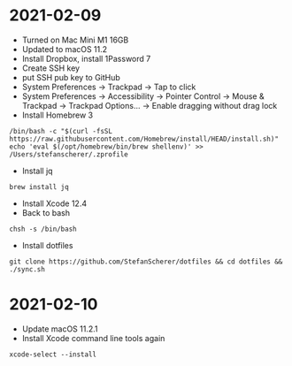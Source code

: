 # 2021-02-09

- Turned on Mac Mini M1 16GB 
- Updated to macOS 11.2
- Install Dropbox, install 1Password 7
- Create SSH key
- put SSH pub key to GitHub
- System Preferences -> Trackpad -> Tap to click
- System Preferences -> Accessibility -> Pointer Control -> Mouse & Trackpad -> Trackpad Options... -> Enable dragging without drag lock
- Install Homebrew 3
```
/bin/bash -c "$(curl -fsSL https://raw.githubusercontent.com/Homebrew/install/HEAD/install.sh)"
echo 'eval $(/opt/homebrew/bin/brew shellenv)' >> /Users/stefanscherer/.zprofile
```
- Install jq
```
brew install jq
```
- Install Xcode 12.4
- Back to bash
```
chsh -s /bin/bash
```
- Install dotfiles
```
git clone https://github.com/StefanScherer/dotfiles && cd dotfiles && ./sync.sh
```

# 2021-02-10

- Update macOS 11.2.1
- Install Xcode command line tools again
```
xcode-select --install
```
